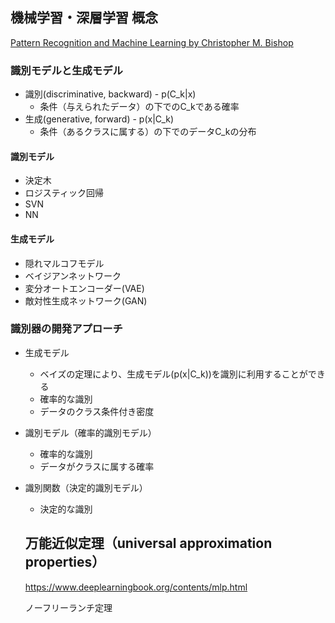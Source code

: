 ## 機械学習・深層学習 概念

[Pattern Recognition and Machine Learning by Christopher M. Bishop](https://www.microsoft.com/en-us/research/uploads/prod/2006/01/Bishop-Pattern-Recognition-and-Machine-Learning-2006.pdf)

### 識別モデルと生成モデル

- 識別(discriminative, backward) - p(C_k|x)
  - 条件（与えられたデータ）の下でのC_kである確率
- 生成(generative, forward) - p(x|C_k)
  - 条件（あるクラスに属する）の下でのデータC_kの分布
#### 識別モデル
- 決定木
- ロジスティック回帰
- SVN
- NN
#### 生成モデル
- 隠れマルコフモデル
- ベイジアンネットワーク
- 変分オートエンコーダー(VAE)
- 敵対性生成ネットワーク(GAN)

### 識別器の開発アプローチ
- 生成モデル
  - ベイズの定理により、生成モデル(p(x|C_k))を識別に利用することができる
  - 確率的な識別
  - データのクラス条件付き密度
- 識別モデル（確率的識別モデル）
  - 確率的な識別
  - データがクラスに属する確率
- 識別関数（決定的識別モデル）
  - 決定的な識別
  
  ## 万能近似定理（universal approximation properties）
  
  https://www.deeplearningbook.org/contents/mlp.html
  
  ノーフリーランチ定理
